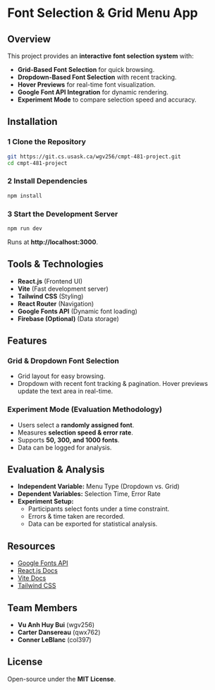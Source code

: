 # Font Selection & Grid Menu App

## Overview
This project provides an **interactive font selection system** with:
- **Grid-Based Font Selection** for quick browsing.
- **Dropdown-Based Font Selection** with recent tracking.
- **Hover Previews** for real-time font visualization.
- **Google Font API Integration** for dynamic rendering.
- **Experiment Mode** to compare selection speed and accuracy.

## Installation
### 1 Clone the Repository
```bash
git https://git.cs.usask.ca/wgv256/cmpt-481-project.git
cd cmpt-481-project
```
### 2 Install Dependencies
```bash
npm install
```
### 3 Start the Development Server
```bash
npm run dev
```
Runs at **http://localhost:3000**.

## Tools & Technologies
- **React.js** (Frontend UI)
- **Vite** (Fast development server)
- **Tailwind CSS** (Styling)
- **React Router** (Navigation)
- **Google Fonts API** (Dynamic font loading)
- **Firebase (Optional)** (Data storage)

## Features
### **Grid & Dropdown Font Selection**
- Grid layout for easy browsing.
- Dropdown with recent font tracking & pagination.
Hover previews update the text area in real-time.

### **Experiment Mode (Evaluation Methodology)**
- Users select a **randomly assigned font**.
- Measures **selection speed & error rate**.
- Supports **50, 300, and 1000 fonts**.
- Data can be logged for analysis.

## Evaluation & Analysis
- **Independent Variable:** Menu Type (Dropdown vs. Grid)
- **Dependent Variables:** Selection Time, Error Rate
- **Experiment Setup:**
  - Participants select fonts under a time constraint.
  - Errors & time taken are recorded.
  - Data can be exported for statistical analysis.

## Resources
- [Google Fonts API](https://fonts.google.com/)
- [React.js Docs](https://reactjs.org/docs/)
- [Vite Docs](https://vitejs.dev/)
- [Tailwind CSS](https://tailwindcss.com/docs/)

## Team Members
- **Vu Anh Huy Bui** (wgv256)
- **Carter Dansereau** (qwx762)
- **Conner LeBlanc** (col397)

## License
Open-source under the **MIT License**.


